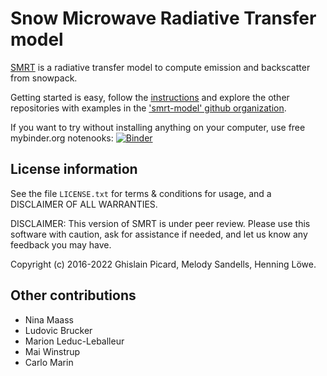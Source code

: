 
Snow Microwave Radiative Transfer model
=============================================

[SMRT](https://www.smrt-model.science/) is a radiative transfer model to compute emission and backscatter from snowpack.

Getting started is easy, follow the [instructions](https://www.smrt-model.science/getstarted.html) and explore the other repositories
with examples in the ['smrt-model' github organization](https://github.com/smrt-model).

If you want to try without installing anything on your computer, use free mybinder.org notenooks: [![Binder](https://mybinder.org/badge.svg)](https://mybinder.org/v2/gh/smrt-model/smrt/master?filepath=examples/iba_onelayer.ipynb)


License information
--------------------

See the file ``LICENSE.txt`` for terms & conditions for usage, and a DISCLAIMER OF ALL
WARRANTIES.

DISCLAIMER: This version of SMRT is under peer review. Please use this software with caution, ask for assistance if needed, and let us know any feedback you may have.

Copyright (c) 2016-2022 Ghislain Picard, Melody Sandells, Henning Löwe.


Other contributions
--------------------

 - Nina Maass
 - Ludovic Brucker
 - Marion Leduc-Leballeur
 - Mai Winstrup
 - Carlo Marin

